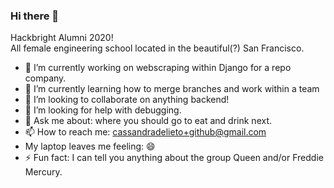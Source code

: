 ### Hi there 👋

Hackbright Alumni 2020! </br>
All female engineering school located in the beautiful(?) San Francisco. 

- 🔭 I’m currently working on webscraping within Django for a repo company. 
- 🌱 I’m currently learning how to merge branches and work within a team
- 👯 I’m looking to collaborate on anything backend! 
- 🤔 I’m looking for help with debugging.
- 💬 Ask me about: where you should go to eat and drink next.
- 📫 How to reach me: cassandradelieto+github@gmail.com
- My laptop leaves me feeling: 😄 
- ⚡ Fun fact: I can tell you anything about the group Queen and/or Freddie Mercury. 
